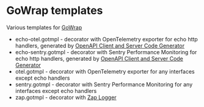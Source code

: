 # GoWrap templates
Various templates for [GoWrap](https://github.com/hexdigest/gowrap)
- echo-otel.gotmpl - decorator with OpenTelemetry exporter for echo http handlers, generated by [OpenAPI Client and Server Code Generator](https://github.com/deepmap/oapi-codegen)
- echo-sentry.gotmpl - decorator with Sentry Performance Monitoring for echo http handlers, generated by [OpenAPI Client and Server Code Generator](https://github.com/deepmap/oapi-codegen)
- otel.gotmpl - decorator with OpenTelemetry exporter for any interfaces except echo handlers
- sentry.gotmpl - decorator with Sentry Performance Monitoring for any interfaces except echo handlers
- zap.gotmpl - decorator with [Zap Logger](https://github.com/uber-go/zap)
